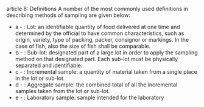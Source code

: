 article 8: Definitions
A number of the most commonly used definitions in describing methods of sampling are given below:
<ul>
			<li>a - : Lot: an identifiable quantity of food delivered at one time and determined by the official to have common characteristics, such as origin, variety, type of packing, packer, consignor or markings. In the case of fish, also the size of fish shall be comparable.<ul>
			</ul></li>			<li>b - : Sub-lot: designated part of a large lot in order to apply the sampling method on that designated part. Each sub-lot must be physically separated and identifiable.<ul>
			</ul></li>			<li>c - : Incremental sample: a quantity of material taken from a single place in the lot or sub-lot.<ul>
			</ul></li>			<li>d - : Aggregate sample: the combined total of all the incremental samples taken from the lot or sub-lot.<ul>
			</ul></li>			<li>e - : Laboratory sample: sample intended for the laboratory<ul>
			</ul></li></ul>